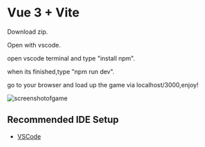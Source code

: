 # Vue 3 + Vite
Download zip.

Open with vscode.

open vscode terminal and type "install npm".

when its finished,type "npm run dev".

go to your browser and load up the game via localhost/3000,enjoy!

![screenshotofgame](https://user-images.githubusercontent.com/36437251/155607187-5c78d67e-11f6-4449-9673-52a893b5db9a.PNG)


## Recommended IDE Setup

- [VSCode](https://code.visualstudio.com/)
